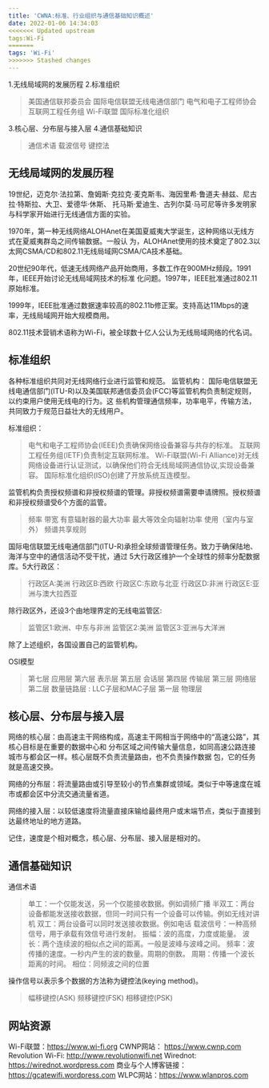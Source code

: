```yaml
---
title: 'CWNA:标准、行业组织与通信基础知识概述'
date: 2022-01-06 14:34:03
<<<<<<< Updated upstream
tags:Wi-Fi
=======
tags: 'Wi-Fi'
>>>>>>> Stashed changes
---
```

1.无线局域网的发展历程
2.标准组织
> 美国通信联邦委员会
> 国际电信联盟无线电通信部门
> 电气和电子工程师协会
> 互联网工程任务组
> Wi-Fi联盟
> 国际标准化组织

3.核心层、分布层与接入层
4.通信基础知识
> 通信术语
> 载波信号
> 键控法

## 无线局域网的发展历程
19世纪，迈克尔·法拉第、詹姆斯·克拉克·麦克斯韦、海因里希·鲁道夫·赫兹、尼古拉·特斯拉、大卫、爱德华·休斯、
托马斯·爱迪生、古列尔莫·马可尼等许多发明家与科学家开始进行无线通信方面的实验。 

1970年，第一种无线网络ALOHAnet在美国夏威夷大学诞生，这种网络以无线方式在夏威夷群岛之间传输数据。一般认
为，ALOHAnet使用的技术奠定了802.3以太网CSMA/CD和802.11无线局域网CSMA/CA技术基础。 

20世纪90年代，低速无线网络产品开始商用，多数工作在900MHz频段。1991年，IEEE开始讨论无线局域网技术的标准
化问题。1997年，IEEE批准通过802.11原始标准。  

1999年，IEEE批准通过数据速率较高的802.11b修正案。支持高达11Mbps的速率，无线局域网开始大规模商用。  

802.11技术营销术语称为Wi-Fi，被全球数十亿人公认为无线局域网络的代名词。

## 标准组织
   各种标准组织共同对无线网络行业进行监管和规范。
监管机构：
   国际电信联盟无线电通信部门(ITU-R)以及美国联邦通信委员会(FCC)等监管机构负责制定规则，以约束用户使用无线电的行为。这
些机构管理通信频率，功率电平，传输方法，共同致力于规范日益壮大的无线用户。

标准组织：
> 电气和电子工程师协会(IEEE)负责确保网络设备兼容与共存的标准。
> 互联网工程任务组(IETF)负责制定互联网标准。
> Wi-Fi联盟(Wi-Fi Alliance)对无线网络设备进行认证测试，以确保他们符合无线局域网通信协议,实现设备兼容。
> 国际标准化组织(ISO)创建了开放系统互连模型。


监管机构负责授权频谱和非授权频谱的管理。非授权频谱需要申请牌照。授权频谱和非授权频谱受6个方面的监管。
> 频率
> 带宽
> 有意辐射器的最大功率
> 最大等效全向辐射功率
> 使用（室内与室外）
> 频谱共享规则

国际电信联盟无线电通信部门(ITU-R)承担全球频谱管理任务。致力于确保陆地、海洋与空中的通信活动不受干扰，通过
5大行政区维护一个全球性的频率分配数据库。5大行政区：
> 行政区A:美洲
> 行政区B:西欧
> 行政区C:东欧与北亚
> 行政区D:非洲
> 行政区E:亚洲与澳大拉西亚

除行政区外，还设3个由地理界定的无线电监管区:
> 监管区1:欧洲、中东与非洲
> 监管区2:美洲
> 监管区3:亚洲与大洋洲

除了上述组织，各国设置自己的监管机构。


OSI模型
> 第七层        应用层
> 第六层        表示层
> 第五层        会话层
> 第四层        传输层
> 第三层        网络层
> 第二层        数量链路层 : LLC子层和MAC子层
> 第一层        物理层


## 核心层、分布层与接入层
网络的核心层：由高速主干网络构成，高速主干网相当于网络中的“高速公路”，其核心目标是在重要的数据中心和
分布区域之间传输大量信息，如同高速公路连接城市与都会区一样。核心层既不负责流量路由，也不负责操作数据
包，它的任务就是高速交换。

网络的分布层：将流量路由或引导至较小的节点集群或领域。类似于中等速度在城市或都会区中分流交通流量省道。

网络的接入层：以较低速度将流量直接床输给最终用户或末端节点，类似于直接到达最终地址的地方道路。

记住，速度是个相对概念，核心层、分布层、接入层是相对的。


## 通信基础知识
通信术语
> 单工：一个仅能发送，另一个仅能接收数据。例如调频广播
> 半双工：两台设备都能发送接收数据，但同一时间只有一个设备可以传输。例如无线对讲机
> 双工：两台设备可以同时发送接收数据。例如电话
> 载波信号：一种高频信号，用于承载有效信号进行发射。
> 振幅：波的高度，力度或能量。
> 波长：两个连续波的相似点之间的距离。一般是波峰与波峰之间。
> 频率：波传播的速度。一秒内产生的波的数量。周期的倒数。
> 周期：传播一个波长距离的时间。
> 相位：同频波之间的位置

操作信号以表示多个数据的方法称为键控法(keying method)。
> 幅移键控(ASK)
> 频移键控(FSK)
> 相移键控(PSK)



## 网站资源
Wi-Fi联盟：https://www.wi-fi.org
CWNP网站： https://www.cwnp.com
Revolution Wi-Fi: http://www.revolutionwifi.net
Wirednot: https://wirednot.wordpress.com
商业与个人博客链接：https://gcatewifi.wordpress.com
WLPC网站：https://www.wlanpros.com



